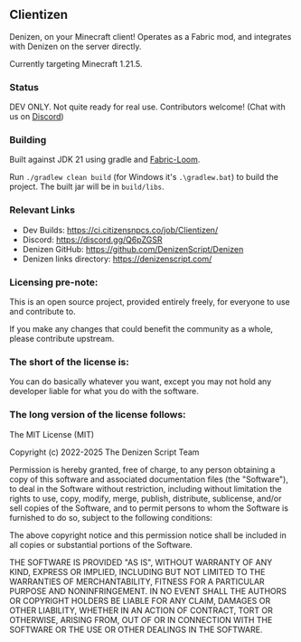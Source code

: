Clientizen
----------

Denizen, on your Minecraft client! Operates as a Fabric mod, and integrates with Denizen on the server directly.

Currently targeting Minecraft 1.21.5.

### Status

DEV ONLY. Not quite ready for real use. Contributors welcome! (Chat with us on [Discord](https://discord.gg/Q6pZGSR))

### Building

Built against JDK 21 using gradle and [Fabric-Loom](https://github.com/FabricMC/fabric-loom).

Run `./gradlew clean build` (for Windows it's `.\gradlew.bat`) to build the project. The built jar will be in `build/libs`.

### Relevant Links

- Dev Builds: https://ci.citizensnpcs.co/job/Clientizen/
- Discord: https://discord.gg/Q6pZGSR
- Denizen GitHub: https://github.com/DenizenScript/Denizen
- Denizen links directory: https://denizenscript.com/

### Licensing pre-note:

This is an open source project, provided entirely freely, for everyone to use and contribute to.

If you make any changes that could benefit the community as a whole, please contribute upstream.

### The short of the license is:

You can do basically whatever you want, except you may not hold any developer liable for what you do with the software.

### The long version of the license follows:

The MIT License (MIT)

Copyright (c) 2022-2025 The Denizen Script Team

Permission is hereby granted, free of charge, to any person obtaining a copy
of this software and associated documentation files (the "Software"), to deal
in the Software without restriction, including without limitation the rights
to use, copy, modify, merge, publish, distribute, sublicense, and/or sell
copies of the Software, and to permit persons to whom the Software is
furnished to do so, subject to the following conditions:

The above copyright notice and this permission notice shall be included in all
copies or substantial portions of the Software.

THE SOFTWARE IS PROVIDED "AS IS", WITHOUT WARRANTY OF ANY KIND, EXPRESS OR
IMPLIED, INCLUDING BUT NOT LIMITED TO THE WARRANTIES OF MERCHANTABILITY,
FITNESS FOR A PARTICULAR PURPOSE AND NONINFRINGEMENT. IN NO EVENT SHALL THE
AUTHORS OR COPYRIGHT HOLDERS BE LIABLE FOR ANY CLAIM, DAMAGES OR OTHER
LIABILITY, WHETHER IN AN ACTION OF CONTRACT, TORT OR OTHERWISE, ARISING FROM,
OUT OF OR IN CONNECTION WITH THE SOFTWARE OR THE USE OR OTHER DEALINGS IN THE
SOFTWARE.
